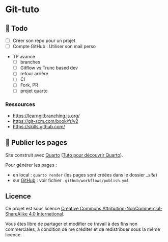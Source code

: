 # Git-tuto

## :construction: Todo

- [ ] Créer son repo pour un projet
- [ ] Compte GitHub : Utiliser son mail perso
- TP avancé
  - [ ] branches
  - [ ] Gitflow vs Trunc based dev
  - [ ] retour arrière
  - [ ] CI
  - [ ] Fork, PR
  - [ ] projet quarto

### Ressources

- https://learngitbranching.js.org/
- https://git-scm.com/book/fr/v2
- https://skills.github.com/

## :rocket: Publier les pages

Site construit avec [Quarto](https://quarto.org/) ([Tuto pour découvrir Quarto](https://ludo2ne.github.io/Quarto-tuto/)).

Pour générer les pages :

- en local : `quarto render` (les pages sont créées dans le dossier *_site*)
- sur [GitHub](https://ludo2ne.github.io/Git-tuto/) : voir fichier `.github/workflows/publish.yml`

## Licence

Ce projet est sous licence [Creative Commons Attribution-NonCommercial-ShareAlike 4.0 International](https://creativecommons.org/licenses/by-nc-sa/4.0/).

Vous êtes libre de partager et modifier ce travail à des fins non commerciales, à condition de me créditer et de redistribuer sous la même licence.
